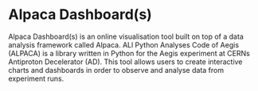 # Alpaca Dashboard(s)
Alpaca Dashboard(s) is an online visualisation tool built on top of a data analysis framework called Alpaca. ALl Python Analyses Code of Aegis (ALPACA) is a library written in Python for the Aegis experiment
at CERNs Antiproton Decelerator (AD). This tool allows users to create interactive charts and dashboards in order to observe and analyse data from experiment runs.
